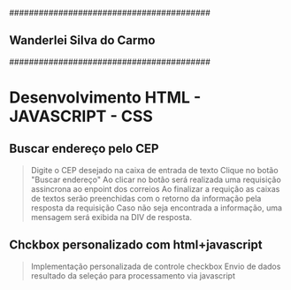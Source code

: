 #########################################
## Wanderlei Silva do Carmo
#########################################

# Desenvolvimento HTML - JAVASCRIPT - CSS

## Buscar endereço pelo CEP
> Digite o CEP desejado na caixa de entrada de texto
> Clique no botão "Buscar endereço"
> Ao clicar no botão será realizada uma requisição assincrona ao enpoint dos correios
> Ao finalizar a requição as caixas de textos serão preenchidas com o retorno da informação pela resposta da requisição
> Caso não seja encontrada a informação, uma mensagem será exibida na DIV de resposta.

## Chckbox personalizado com html+javascript
> Implementação personalizada de controle checkbox
> Envio de dados resultado da seleçáo para processamento via javascript
 
